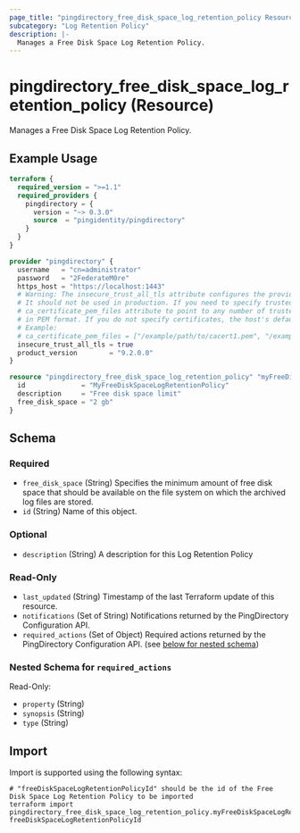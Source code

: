 ```yaml
---
page_title: "pingdirectory_free_disk_space_log_retention_policy Resource - terraform-provider-pingdirectory"
subcategory: "Log Retention Policy"
description: |-
  Manages a Free Disk Space Log Retention Policy.
---
```


# pingdirectory_free_disk_space_log_retention_policy (Resource)

Manages a Free Disk Space Log Retention Policy.

## Example Usage

```terraform
terraform {
  required_version = ">=1.1"
  required_providers {
    pingdirectory = {
      version = "~> 0.3.0"
      source  = "pingidentity/pingdirectory"
    }
  }
}

provider "pingdirectory" {
  username   = "cn=administrator"
  password   = "2FederateM0re"
  https_host = "https://localhost:1443"
  # Warning: The insecure_trust_all_tls attribute configures the provider to trust any certificate presented by the PingDirectory server.
  # It should not be used in production. If you need to specify trusted CA certificates, use the
  # ca_certificate_pem_files attribute to point to any number of trusted CA certificate files
  # in PEM format. If you do not specify certificates, the host's default root CA set will be used.
  # Example:
  # ca_certificate_pem_files = ["/example/path/to/cacert1.pem", "/example/path/to/cacert2.pem"]
  insecure_trust_all_tls = true
  product_version        = "9.2.0.0"
}

resource "pingdirectory_free_disk_space_log_retention_policy" "myFreeDiskSpaceLogRetentionPolicy" {
  id              = "MyFreeDiskSpaceLogRetentionPolicy"
  description     = "Free disk space limit"
  free_disk_space = "2 gb"
}
```

<!-- schema generated by tfplugindocs -->
## Schema

### Required

- `free_disk_space` (String) Specifies the minimum amount of free disk space that should be available on the file system on which the archived log files are stored.
- `id` (String) Name of this object.

### Optional

- `description` (String) A description for this Log Retention Policy

### Read-Only

- `last_updated` (String) Timestamp of the last Terraform update of this resource.
- `notifications` (Set of String) Notifications returned by the PingDirectory Configuration API.
- `required_actions` (Set of Object) Required actions returned by the PingDirectory Configuration API. (see [below for nested schema](#nestedatt--required_actions))

<a id="nestedatt--required_actions"></a>
### Nested Schema for `required_actions`

Read-Only:

- `property` (String)
- `synopsis` (String)
- `type` (String)

## Import

Import is supported using the following syntax:

```shell
# "freeDiskSpaceLogRetentionPolicyId" should be the id of the Free Disk Space Log Retention Policy to be imported
terraform import pingdirectory_free_disk_space_log_retention_policy.myFreeDiskSpaceLogRetentionPolicy freeDiskSpaceLogRetentionPolicyId
```

